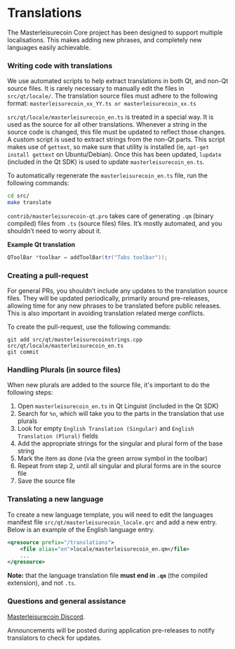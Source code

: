 Translations
============

The Masterleisurecoin Core project has been designed to support multiple localisations. This makes adding new phrases, and completely new languages easily achievable.

### Writing code with translations
We use automated scripts to help extract translations in both Qt, and non-Qt source files. It is rarely necessary to manually edit the files in `src/qt/locale/`. The translation source files must adhere to the following format:
`masterleisurecoin_xx_YY.ts or masterleisurecoin_xx.ts`

`src/qt/locale/masterleisurecoin_en.ts` is treated in a special way. It is used as the source for all other translations. Whenever a string in the source code is changed, this file must be updated to reflect those changes. A custom script is used to extract strings from the non-Qt parts. This script makes use of `gettext`, so make sure that utility is installed (ie, `apt-get install gettext` on Ubuntu/Debian). Once this has been updated, `lupdate` (included in the Qt SDK) is used to update `masterleisurecoin_en.ts`.

To automatically regenerate the `masterleisurecoin_en.ts` file, run the following commands:
```sh
cd src/
make translate
```

`contrib/masterleisurecoin-qt.pro` takes care of generating `.qm` (binary compiled) files from `.ts` (source files) files. It’s mostly automated, and you shouldn’t need to worry about it.

**Example Qt translation**
```cpp
QToolBar *toolbar = addToolBar(tr("Tabs toolbar"));
```

### Creating a pull-request
For general PRs, you shouldn’t include any updates to the translation source files. They will be updated periodically, primarily around pre-releases, allowing time for any new phrases to be translated before public releases. This is also important in avoiding translation related merge conflicts.

To create the pull-request, use the following commands:
```
git add src/qt/masterleisurecoinstrings.cpp src/qt/locale/masterleisurecoin_en.ts
git commit
```

### Handling Plurals (in source files)
When new plurals are added to the source file, it's important to do the following steps:

1. Open `masterleisurecoin_en.ts` in Qt Linguist (included in the Qt SDK)
2. Search for `%n`, which will take you to the parts in the translation that use plurals
3. Look for empty `English Translation (Singular)` and `English Translation (Plural)` fields
4. Add the appropriate strings for the singular and plural form of the base string
5. Mark the item as done (via the green arrow symbol in the toolbar)
6. Repeat from step 2, until all singular and plural forms are in the source file
7. Save the source file

### Translating a new language
To create a new language template, you will need to edit the languages manifest file `src/qt/masterleisurecoin_locale.qrc` and add a new entry. Below is an example of the English language entry.

```xml
<qresource prefix="/translations">
    <file alias="en">locale/masterleisurecoin_en.qm</file>
    ...
</qresource>
```

**Note:** that the language translation file **must end in `.qm`** (the compiled extension), and not `.ts`.

### Questions and general assistance
[Masterleisurecoin Discord](https://discord.masterleisurecoin.io).

Announcements will be posted during application pre-releases to notify translators to check for updates.
